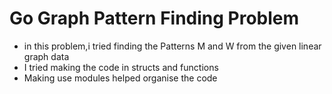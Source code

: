 # Go Graph Pattern Finding Problem
- in this problem,i tried finding the Patterns M and W from the given linear graph data
- I tried making the code in structs and functions
- Making use modules helped organise the code
